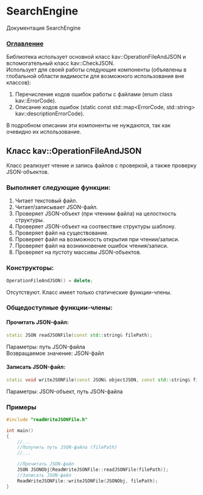 
# SearchEngine
Документация SearchEngine

### [Оглавление](../index.md)
Библиотека использует основной класс kav::OperationFileAndJSON и вспомогательный класс kav::CheckJSON.\
Использует для своей работы следующие компоненты (объявлены в глобальной области видимости для возможного использования вне классов):
1. Перечисление кодов ошибок работы с файлами (enum class kav::ErrorCode).
2. Описание кодов ошибок (static const std::map<ErrorCode, std::string> kav::descriptionErrorCode).

В подробном описании эти компоненты не нуждаются, так как очевидно их использование.

## Класс kav::OperationFileAndJSON
Класс реализует чтение и запись файлов с проверкой, а также проверку JSON-объектов.
### Выполняет следующие функции:
1. Читает текстовый файл.
2. Читает/записывает JSON-файл.
5. Проверяет JSON-объект (при чтениии файла) на целостность структуры.
6. Проверяет JSON-объект на соотвествие структуры шаблону.
7. Проверяет файл на существование.
8. Проверяет файл на возможность открытия при чтении/записи.
9. Проверяет файл на возникновение ошибок чтения/записи.
10. Проверяет на пустоту массивы JSON-объектов.
### Конструкторы:
```cpp
OperationFileAndJSON() = delete;
```
Отсутствуют. Класс имеет только статические функции-члены.
### Общедоступные функции-члены:
#### Прочитать JSON-файл:
```cpp
static JSON readJSONFile(const std::string& filePath);
```
Параметры: путь JSON-файла\
Возвращаемое значение: JSON-файл
#### Записать JSON-файл:
```cpp
static void writeJSONFile(const JSON& objectJSON, const std::string& filePath);
```
Параметры: JSON-объект, путь JSON-файла
### Примеры
```cpp
#include "readWriteJSONFile.h"

int main()
{
    //...
    //Получить путь JSON-файла (filePath)
    //...

    //Прочитать JSON-файл
    JSON JSONObj{ReadWriteJSONFile::readJSONFile(filePath)};
    //Записать JSON-файл
    ReadWriteJSONFile::writeJSONFile(JSONObj, filePath);
}
```
